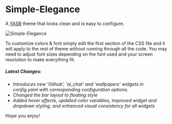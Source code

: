 # Simple-Elegance
A [YASB](https://github.com/amnweb/yasb) theme that looks clean and is easy to configure.

![Simple-Elegance](https://i.imgur.com/0gM1SZR.png "Theme Screenshot")

To customize colors & font simply edit the first section of the CSS file and it will apply to the rest of theme without running through all the code. You may need to adjust font sizes depending on the font used and your screen resolution to make everything fit.

##### Latest Changes:
- *Introduces new 'Github', 'ai_chat' and 'wallpapers' widgets in config.yaml with corresponding configuration options.*
- *Changed the bar layout to floating style*
- *Added hover effects, updated color variables, improved widget and dropdown styling, and enhanced visual consistency for all widgets*



Hope you enjoy!
